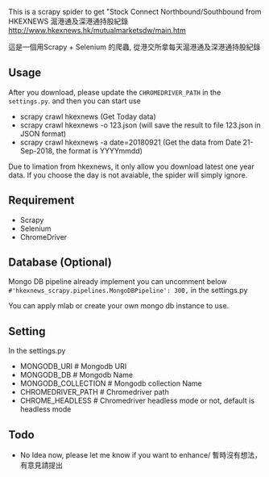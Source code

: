 This is a scrapy spider to get "Stock Connect Northbound/Southbound from HKEXNEWS 滬港通及深港通持股紀錄 http://www.hkexnews.hk/mutualmarketsdw/main.htm

這是一個用Scrapy + Selenium 的爬蟲, 從港交所拿每天滬港通及深港通持股紀錄 

## Usage

After you download, please update the `CHROMEDRIVER_PATH` in the `settings.py`. 
and then you can start use
* scrapy crawl hkexnews (Get Today data)
* scrapy crawl hkexnews -o 123.json (will save the result to file 123.json in JSON format)
* scrapy crawl hkexnews -a date=20180921 (Get the data from Date 21-Sep-2018, the format is YYYYmmdd)

Due to limation from hkexnews, it only allow you download latest one year data. If you choose the day is not avaiable, the spider will simply ignore.

## Requirement 
* Scrapy
* Selenium
* ChromeDriver

## Database (Optional)

Mongo DB pipeline already implement you can uncomment below `#'hkexnews_scrapy.pipelines.MongoDBPipeline': 300,` in the settings.py

You can apply mlab or create your own mongo db instance to use.

## Setting
In the settings.py 

* MONGODB_URI # Mongodb URI
* MONGODB_DB  # Mongodb Name
* MONGODB_COLLECTION # Mongodb collection Name
* CHROMEDRIVER_PATH # Chromedriver path
* CHROME_HEADLESS  # Chromedriver headless mode or not, default is headless mode

## Todo

* No Idea now, please let me know if you want to enhance/ 暫時沒有想法，有意見請提出
